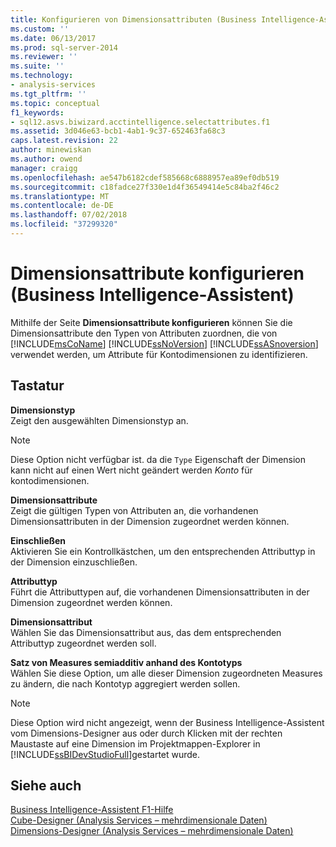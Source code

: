 ```yaml
---
title: Konfigurieren von Dimensionsattributen (Business Intelligence-Assistent) | Microsoft-Dokumentation
ms.custom: ''
ms.date: 06/13/2017
ms.prod: sql-server-2014
ms.reviewer: ''
ms.suite: ''
ms.technology:
- analysis-services
ms.tgt_pltfrm: ''
ms.topic: conceptual
f1_keywords:
- sql12.asvs.biwizard.acctintelligence.selectattributes.f1
ms.assetid: 3d046e63-bcb1-4ab1-9c37-652463fa68c3
caps.latest.revision: 22
author: minewiskan
ms.author: owend
manager: craigg
ms.openlocfilehash: ae547b6182cdef585668c6888957ea89ef0db519
ms.sourcegitcommit: c18fadce27f330e1d4f36549414e5c84ba2f46c2
ms.translationtype: MT
ms.contentlocale: de-DE
ms.lasthandoff: 07/02/2018
ms.locfileid: "37299320"
---
```

# <a name="configure-dimension-attributes-business-intelligence-wizard"></a>Dimensionsattribute konfigurieren (Business Intelligence-Assistent)
  Mithilfe der Seite **Dimensionsattribute konfigurieren** können Sie die Dimensionsattribute den Typen von Attributen zuordnen, die von [!INCLUDE[msCoName](../includes/msconame-md.md)] [!INCLUDE[ssNoVersion](../includes/ssnoversion-md.md)] [!INCLUDE[ssASnoversion](../includes/ssasnoversion-md.md)] verwendet werden, um Attribute für Kontodimensionen zu identifizieren.  
  
## <a name="options"></a>Tastatur  
 **Dimensionstyp**  
 Zeigt den ausgewählten Dimensionstyp an.  
  
> [!NOTE]  
>  Diese Option nicht verfügbar ist. da die `Type` Eigenschaft der Dimension kann nicht auf einen Wert nicht geändert werden *Konto* für kontodimensionen.  
  
 **Dimensionsattribute**  
 Zeigt die gültigen Typen von Attributen an, die vorhandenen Dimensionsattributen in der Dimension zugeordnet werden können.  
  
 **Einschließen**  
 Aktivieren Sie ein Kontrollkästchen, um den entsprechenden Attributtyp in der Dimension einzuschließen.  
  
 **Attributtyp**  
 Führt die Attributtypen auf, die vorhandenen Dimensionsattributen in der Dimension zugeordnet werden können.  
  
 **Dimensionsattribut**  
 Wählen Sie das Dimensionsattribut aus, das dem entsprechenden Attributtyp zugeordnet werden soll.  
  
 **Satz von Measures semiadditiv anhand des Kontotyps**  
 Wählen Sie diese Option, um alle dieser Dimension zugeordneten Measures zu ändern, die nach Kontotyp aggregiert werden sollen.  
  
> [!NOTE]  
>  Diese Option wird nicht angezeigt, wenn der Business Intelligence-Assistent vom Dimensions-Designer aus oder durch Klicken mit der rechten Maustaste auf eine Dimension im Projektmappen-Explorer in [!INCLUDE[ssBIDevStudioFull](../includes/ssbidevstudiofull-md.md)]gestartet wurde.  
  
## <a name="see-also"></a>Siehe auch  
 [Business Intelligence-Assistent F1-Hilfe](business-intelligence-wizard-f1-help.md)   
 [Cube-Designer &#40;Analysis Services – mehrdimensionale Daten&#41;](cube-designer-analysis-services-multidimensional-data.md)   
 [Dimensions-Designer &#40;Analysis Services – mehrdimensionale Daten&#41;](dimension-designer-analysis-services-multidimensional-data.md)  
  
  
